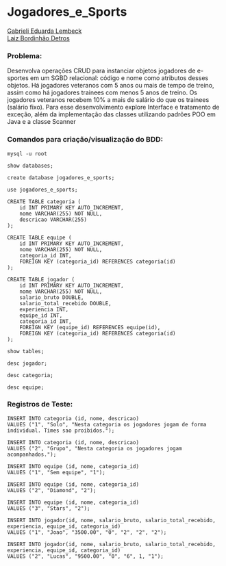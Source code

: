 # Jogadores_e_Sports

<a href="https://github.com/gabilbck" target=_blank>Gabrieli Eduarda Lembeck</a>
<br>
<a href="https://github.com/MegamiAy" target=_blank>Laiz Bordinhão Detros</a>

### Problema:
<p>
  Desenvolva operações CRUD para instanciar objetos jogadores 
de e-sportes em um SGBD relacional: código e nome como 
atributos desses objetos. Há jogadores veteranos com 5 anos 
ou mais de tempo de treino, assim como há jogadores trainees
com menos 5 anos de treino. Os jogadores veteranos recebem
10% a mais de salário do que os trainees (salário fixo). 
Para esse desenvolvimento explore Interface e tratamento de 
exceção, além da implementação das classes utilizando padrões
POO em Java e a classe Scanner
</p>

### Comandos para criação/visualização do BDD:
```
mysql -u root
```
```
show databases;
```
```
create database jogadores_e_sports;
```
```
use jogadores_e_sports;
```
```
CREATE TABLE categoria (
    id INT PRIMARY KEY AUTO_INCREMENT,
    nome VARCHAR(255) NOT NULL,
    descricao VARCHAR(255)
);

CREATE TABLE equipe (
    id INT PRIMARY KEY AUTO_INCREMENT,
    nome VARCHAR(255) NOT NULL,
    categoria_id INT,
    FOREIGN KEY (categoria_id) REFERENCES categoria(id)
);

CREATE TABLE jogador (
    id INT PRIMARY KEY AUTO_INCREMENT,
    nome VARCHAR(255) NOT NULL,
    salario_bruto DOUBLE,
    salario_total_recebido DOUBLE,
    experiencia INT,
    equipe_id INT,
    categoria_id INT,
    FOREIGN KEY (equipe_id) REFERENCES equipe(id),
    FOREIGN KEY (categoria_id) REFERENCES categoria(id)
);
```
```
show tables;
```
```
desc jogador;

desc categoria;

desc equipe;
```

### Registros de Teste:
```
INSERT INTO categoria (id, nome, descricao)
VALUES ("1", "Solo", "Nesta categoria os jogadores jogam de forma individual. Times sao proibidos.");

INSERT INTO categoria (id, nome, descricao)
VALUES ("2", "Grupo", "Nesta categoria os jogadores jogam acompanhados.");

INSERT INTO equipe (id, nome, categoria_id)
VALUES ("1", "Sem equipe", "1");

INSERT INTO equipe (id, nome, categoria_id)
VALUES ("2", "Diamond", "2");

INSERT INTO equipe (id, nome, categoria_id)
VALUES ("3", "Stars", "2");

INSERT INTO jogador(id, nome, salario_bruto, salario_total_recebido, experiencia, equipe_id, categoria_id)
VALUES ("1", "Joao", "3500.00", "0", "2", "2", "2");

INSERT INTO jogador(id, nome, salario_bruto, salario_total_recebido, experiencia, equipe_id, categoria_id)
VALUES ("2", "Lucas", "9500.00", "0", "6", 1, "1");
```
